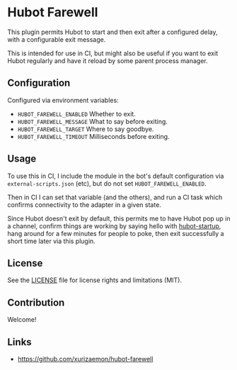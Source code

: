 # Hubot Farewell

This plugin permits Hubot to start and then exit after a configured delay, with a configurable exit message.

This is intended for use in CI, but might also be useful if you want to exit Hubot regularly and have it reload by some parent process manager.

## Configuration

Configured via environment variables:

* `HUBOT_FAREWELL_ENABLED` Whether to exit. 
* `HUBOT_FAREWELL_MESSAGE` What to say before exiting.
* `HUBOT_FAREWELL_TARGET`  Where to say goodbye.
* `HUBOT_FAREWELL_TIMEOUT` Milliseconds before exiting.

## Usage

To use this in CI, I include the module in the bot's default configuration via `external-scripts.json` (etc), but do not set `HUBOT_FAREWELL_ENABLED`.

Then in CI I can set that variable (and the others), and run a CI task which confirms connectivity to the adapter in a given state.

Since Hubot doesn't exit by default, this permits me to have Hubot pop up in a channel, confirm things are working by saying hello with [hubot-startup](https://github.com/bouzuya/hubot-startup), hang around for a few minutes for people to poke, then exit successfully a short time later via this plugin.

## License

See the [LICENSE](LICENSE.md) file for license rights and limitations (MIT).

## Contribution

Welcome!

## Links

* https://github.com/xurizaemon/hubot-farewell